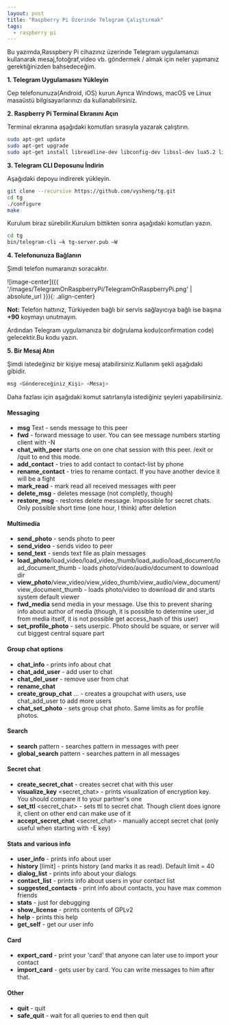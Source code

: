 ```yaml
---
layout: post
title: "Raspberry Pi Üzerinde Telegram Çalıştırmak"
tags:
  - raspberry pi
---
```


Bu yazımda,Rasspbery Pi cihazınız üzerinde Telegram uygulamanızı kullanarak mesaj,fotoğraf,video vb. göndermek / almak için neler yapmanız gerektiğinizden bahsedeceğim.

**1. Telegram Uygulamasını Yükleyin**

Cep telefonunuza(Android, iOS) kurun.Ayrıca Windows, macOS ve Linux masaüstü bilgisayarlarınızı da kullanabilirsiniz.

**2. Raspberry Pi Terminal Ekranını Açın**

Terminal ekranına aşağıdaki komutları sırasıyla yazarak çalıştırın.

```bash
sudo apt-get update
sudo apt-get upgrade
sudo apt-get install libreadline-dev libconfig-dev libssl-dev lua5.2 liblua5.2-dev libevent-dev libjansson-dev libpython-dev make 

```

**3. Telegram CLI Deposunu İndirin**

Aşağıdaki depoyu indirerek yükleyin.

```bash
git clone --recursive https://github.com/vysheng/tg.git 
cd tg
./configure
make
```

Kurulum biraz sürebilir.Kurulum bittikten sonra aşağıdaki komutları yazın.

```bash
cd tg
bin/telegram-cli –k tg-server.pub –W
```

**4. Telefonunuza Bağlanın**

Şimdi telefon numaranızı soracaktır.

![image-center]({{ '/images/TelegramOnRaspberryPi/TelegramOnRaspberryPi.png' | absolute_url }}){: .align-center}

**Not:** Telefon hattınız, Türkiyeden bağlı bir servis sağlayıcıya bağlı ise başına **+90** koymayı unutmayın.

Ardından Telegram uygulamanıza bir doğrulama kodu(confirmation code) gelecektir.Bu kodu yazın.

**5. Bir Mesaj Atın**

Şimdi istedeğiniz bir kişiye mesaj atabilirsiniz.Kullanım şekli aşağıdaki gibidir.

```bash
msg <Göndereceğiniz_Kişi> <Mesaj>
```

Daha fazlası için aşağıdaki komut satırlarıyla istediğiniz şeyleri yapabilirsiniz.

#### Messaging

- **msg** <peer> Text - sends message to this peer
- **fwd** <user> <msg-seqno> - forward message to user. You can see message numbers starting client with -N
- **chat_with_peer** <peer> starts one on one chat session with this peer. /exit or /quit to end this mode.
- **add_contact** <phone-number> <first-name> <last-name> - tries to add contact to contact-list by phone
- **rename_contact** <user> <first-name> <last-name> - tries to rename contact. If you have another device it will be a fight
- **mark_read** <peer> - mark read all received messages with peer
- **delete_msg** <msg-seqno> - deletes message (not completly, though)
- **restore_msg** <msg-seqno> - restores delete message. Impossible for secret chats. Only possible short time (one hour, I think) after deletion

#### Multimedia

- **send_photo** <peer> <photo-file-name> - sends photo to peer
- **send_video** <peer> <video-file-name> - sends video to peer
- **send_text** <peer> <text-file-name> - sends text file as plain messages
- **load_photo**/load_video/load_video_thumb/load_audio/load_document/load_document_thumb <msg-seqno> - loads photo/video/audio/document to download dir
- **view_photo**/view_video/view_video_thumb/view_audio/view_document/view_document_thumb <msg-seqno> - loads photo/video to download dir and starts system default viewer
- **fwd_media** <msg-seqno> send media in your message. Use this to prevent sharing info about author of media (though, it is possible to determine user_id from media itself, it is not possible get access_hash of this user)
- **set_profile_photo** <photo-file-name> - sets userpic. Photo should be square, or server will cut biggest central square part

#### Group chat options

- **chat_info** <chat> - prints info about chat
- **chat_add_user** <chat> <user> - add user to chat
- **chat_del_user** <chat> <user> - remove user from chat
- **rename_chat** <chat> <new-name>
- **create_group_chat** <chat topic> <user1> <user2> <user3> ... - creates a groupchat with users, use chat_add_user to add more users
- **chat_set_photo** <chat> <photo-file-name> - sets group chat photo. Same limits as for profile photos.

#### Search

- **search** <peer> pattern - searches pattern in messages with peer
- **global_search** pattern - searches pattern in all messages

#### Secret chat

- **create_secret_chat** <user> - creates secret chat with this user
- **visualize_key** <secret_chat> - prints visualization of encryption key. You should compare it to your partner's one
- **set_ttl** <secret_chat> <ttl> - sets ttl to secret chat. Though client does ignore it, client on other end can make use of it
- **accept_secret_chat** <secret_chat> - manually accept secret chat (only useful when starting with -E key)

#### Stats and various info

- **user_info** <user> - prints info about user
- **history** <peer> [limit] - prints history (and marks it as read). Default limit = 40
- **dialog_list** - prints info about your dialogs
- **contact_list** - prints info about users in your contact list
- **suggested_contacts** - print info about contacts, you have max common friends
- **stats** - just for debugging
- **show_license** - prints contents of GPLv2
- **help** - prints this help
- **get_self** - get our user info

#### Card

- **export_card** - print your 'card' that anyone can later use to import your contact
- **import_card** <card> - gets user by card. You can write messages to him after that.

#### Other

- **quit** - quit
- **safe_quit** - wait for all queries to end then quit

